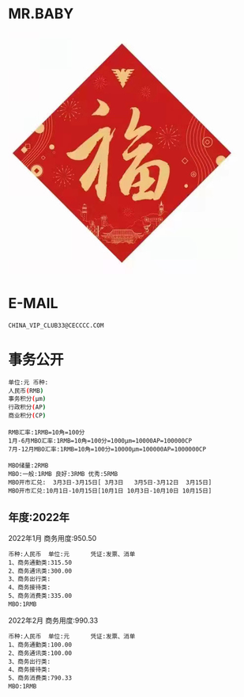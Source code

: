 MR.BABY
======

![image](docs/image/loveF.jpg)

E-MAIL
======

```bash
CHINA_VIP_CLUB33@CECCCC.COM
```

事务公开
======

```bash
单位:元 币种:
人民币(RMB)
事务积分(μm)
行政积分(AP)
商业积分(CP)

RMB汇率:1RMB=10角=100分
1月-6月MBO汇率:1RMB=10角=100分=1000μm=10000AP=100000CP
7月-12月MBO汇率:1RMB=10角=100分=10000μm=100000AP=1000000CP

MBO储量:2RMB
MBO:一般:1RMB 良好:3RMB 优秀:5RMB
MBO开市汇兑:  3月3日-3月15日[ 3月3日   3月5日-3月12日  3月15日]  
MBO开市汇兑:10月1日-10月15日[10月1日 10月3日-10月10日 10月15日] 


```

年度:2022年
---

2022年1月   商务用度:950.50
```bash
币种:人民币  单位:元      凭证:发票、消单
1、商务通勤类:315.50
2、商务通讯类:300.00
3、商务出行类:
4、商务接待类:
5、商务消费类:335.00
MBO:1RMB
```

2022年2月   商务用度:990.33
```bash
币种:人民币  单位:元      凭证:发票、消单
1、商务通勤类:100.00
2、商务通讯类:100.00
3、商务出行类:
4、商务接待类:
5、商务消费类:790.33
MBO:1RMB
```





















